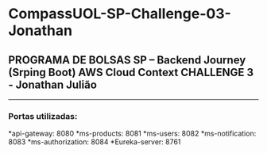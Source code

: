 # CompassUOL-SP-Challenge-03-Jonathan
## PROGRAMA DE BOLSAS SP – Backend Journey (Srping Boot) AWS Cloud Context CHALLENGE 3 - Jonathan Julião
___

### Portas utilizadas:
*api-gateway: 8080
*ms-products: 8081
*ms-users: 8082
*ms-notification: 8083
*ms-authorization: 8084
*Eureka-server: 8761


